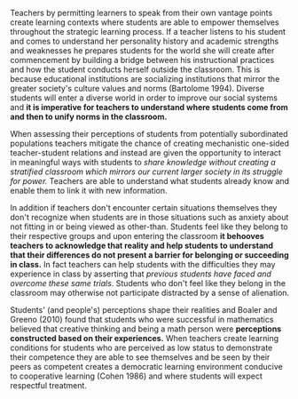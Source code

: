 Teachers by permitting learners to speak from their own vantage points create learning contexts where students are able to empower themselves throughout the strategic learning process. If a teacher listens to his student and comes to understand her personality history and academic strengths and weaknesses he prepares students for the world she will create after commencement by building a bridge between his instructional practices and how the student conducts herself outside the classroom. This is because educational institutions are socializing institutions that mirror the greater society's culture values and norms (Bartolome 1994). Diverse students will enter a diverse world in order to improve our social systems and **it is imperative for teachers to understand where students come from and then to unify norms in the classroom.**

When assessing their perceptions of students from potentially subordinated populations teachers mitigate the chance of creating mechanistic one-sided teacher-student relations and instead are given the opportunity to interact in meaningful ways with students to *share knowledge without creating a stratified classroom which mirrors our current larger society in its struggle for power.* Teachers are able to understand what students already know and enable them to link it with new information.

In addition if teachers don't encounter certain situations themselves they don't recognize when students are in those situations such as anxiety about not fitting in or being viewed as other-than. Students feel like they belong to their respective groups and upon entering the classroom **it behooves teachers to acknowledge that reality and help students to understand that their differences do not present a barrier for belonging or succeeding in class.** In fact teachers can help students with the difficulties they may experience in class by asserting that *previous students have faced and overcome these same trials*. Students who don't feel like they belong in the classroom may otherwise not participate distracted by a sense of alienation.

Students' (and people's) perceptions shape their realities and Boaler and Greeno (2010) found that students who were successful in mathematics believed that creative thinking and being a math person were **perceptions constructed based on their experiences.** When teachers create learning conditions for students who are perceived as low status to demonstrate their competence they are able to see themselves and be seen by their peers as competent creates a democratic learning environment conducive to cooperative learning (Cohen 1986) and where students will expect respectful treatment. 